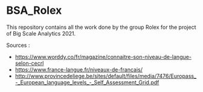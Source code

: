 # BSA_Rolex

This repository contains all the work done by the group Rolex for the project of Big Scale Analytics 2021.

Sources :
- https://www.worddy.co/fr/magazine/connaitre-son-niveau-de-langue-selon-cecrl
- https://www.france-langue.fr/niveaux-de-francais/
- http://www.provincedeliege.be/sites/default/files/media/7476/Europass_-_European_language_levels_-_Self_Assessment_Grid.pdf
